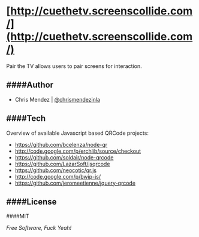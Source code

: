 [http://cuethetv.screenscollide.com/](http://cuethetv.screenscollide.com/)
=========

Pair the TV allows users to pair screens for interaction.


####Author
-
- Chris Mendez | [@chrismendezinla](http://twitter.com/chrismendezinla)


####Tech
-
Overview of available Javascript based QRCode projects:

* https://github.com/bcelenza/node-qr
* http://code.google.com/p/erchlib/source/checkout
* https://github.com/soldair/node-qrcode
* https://github.com/LazarSoft/jsqrcode
* https://github.com/neocotic/qr.js
* http://code.google.com/p/bwip-js/
* https://github.com/jeromeetienne/jquery-qrcode


####License
-

####MIT

*Free Software, Fuck Yeah!*
